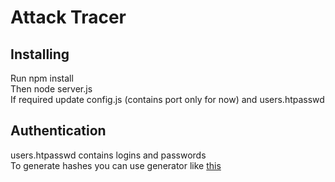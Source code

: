 # Attack Tracer

## Installing

Run npm install  
Then node server.js  
If required update config.js (contains port only for now) and users.htpasswd

## Authentication

users.htpasswd contains logins and passwords  
To generate hashes you can use generator like [this](http://www.htaccesstools.com/htpasswd-generator/)
